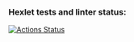 ### Hexlet tests and linter status:
[![Actions Status](https://github.com/Wa11en/frontend-project-46/actions/workflows/hexlet-check.yml/badge.svg)](https://github.com/Wa11en/frontend-project-46/actions)